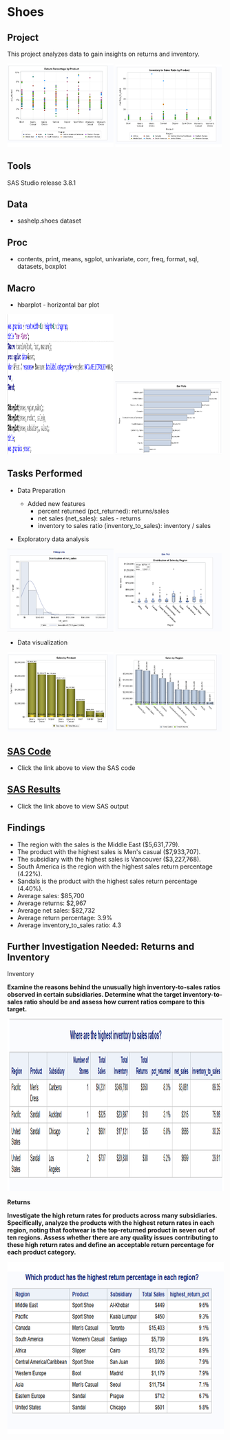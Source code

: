 # Shoes

## Project
This project analyzes data to gain insights on returns and inventory.

<p float="left">
<img src="https://github.com/Sarah269/glowing-dollop/blob/main/Shoes/Return%20Perc%20By%20Product.png"   width="49%"  />
<img src="https://github.com/Sarah269/glowing-dollop/blob/main/Shoes/Inventory%20to%20Sales%20Ratio.png" width="49%" />
</p>

## Tools
SAS Studio release 3.8.1

## Data
*  sashelp.shoes dataset

## Proc
*  contents, print, means, sgplot, univariate, corr, freq, format, sql, datasets, boxplot

## Macro
*  hbarplot - horizontal bar plot
<p float="left">
<img src="https://github.com/Sarah269/glowing-dollop/blob/main/Shoes/Macro.png" width="49%" height="325" />
<img src="https://github.com/Sarah269/glowing-dollop/blob/main/Shoes/Macro%20Plot.png" width="49%" />
</p>

## Tasks Performed
*  Data Preparation
    -  Added new features
        - percent returned (pct_returned): returns/sales
        - net sales (net_sales): sales - returns
        - inventory to sales ratio (inventory_to_sales): inventory / sales
  
*  Exploratory data analysis
<p float="left">
<img src="https://github.com/Sarah269/glowing-dollop/blob/main/Shoes/Histogram%20NetSales.png" width="49%" />
<img src="https://github.com/Sarah269/glowing-dollop/blob/main/Shoes/Box%20Plot%20Sales.png" width="49%" />
</p>
  
*  Data visualization
<p float="left">
  <img src="https://github.com/Sarah269/glowing-dollop/blob/main/Shoes/Sales%20by%20Product.png" width="49%" />
  <img src="https://github.com/Sarah269/glowing-dollop/blob/main/Shoes/Sales%20by%20Region.png"  width="49%" />
</p>

## [SAS Code](https://github.com/Sarah269/glowing-dollop/blob/main/Shoes/Shoes.sas)
*  Click the link above to view the SAS code

## [SAS Results](https://github.com/Sarah269/glowing-dollop/blob/main/Shoes/shoes.pdf)
*  Click the link above to view SAS output

## Findings
-  The region with the sales is the Middle East ($5,631,779).
-  The product with the highest sales is Men's casual ($7,933,707).
-  The subsidiary with the highest sales is Vancouver ($3,227,768).
-  South America is the region with the highest sales return percentage (4.22%).
-  Sandals is the product with the highest sales return percentage (4.40%).
-  Average sales: $85,700
-  Average returns: $2,967
-  Average net sales: $82,732
-  Average return percentage: 3.9%
-  Average inventory_to_sales ratio: 4.3

## Further Investigation Needed: Returns and Inventory

<b></b>Inventory<b>
<p>
Examine the reasons behind the unusually high inventory-to-sales ratios observed in certain subsidiaries. Determine what the target inventory-to-sales ratio should be and assess how current ratios compare to this target.
</p>

<img src="https://github.com/Sarah269/glowing-dollop/blob/main/Shoes/Highest%20Inventory%20to%20Sales%20Ratio.png" height="400" />

<b>Returns</b>
<p>
Investigate the high return rates for products across many subsidiaries. Specifically, analyze the products with the highest return rates in each region, noting that footwear is the top-returned product in seven out of ten regions. Assess whether there are any quality issues contributing to these high return rates and define an acceptable return percentage for each product category.
</p>

<img src="https://github.com/Sarah269/glowing-dollop/blob/main/Shoes/Highest%20Return.png" height="400" />

